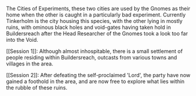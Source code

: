 The Cities of Experiments, these two cities are used by the Gnomes as their home when the other is caught in a particularly bad experiment. Currently Tinkerholm is the city housing this species, with the other lying in mostly ruins, with ominous black holes and void-gates having taken hold in Buildersreach after the Head Researcher of the Gnomes took a look too far into the Void. 

[[Session 1]]: Although almost inhospitable, there is a small settlement of people residing within Buildersreach, outcasts from various towns and villages in the area.

[[Session 2]]: After defeating the self-proclaimed 'Lord', the party have now gained a foothold in the area, and are now free to explore what lies within the rubble of these ruins.